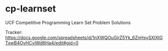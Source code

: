 # cp-learnset

UCF Competitive Programming Learn Set Problem Solutions

Tracker: https://docs.google.com/spreadsheets/d/1nXWQOuGirZ5Yk_6ZnHsySXlXlGTxwB4OvHCylWd6Ha4/edit#gid=0
